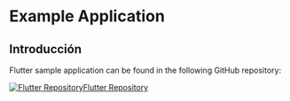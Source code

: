 # Example Application

## Introducción

Flutter sample application can be found in the following GitHub repository:

[![Flutter Repository](@site/static/img/github_50.png)](https://github.com/facephi/sdk-mobile-flutter-samples/tree/master/2.0.0)<a href="https://github.com/facephi/sdk-mobile-flutter-samples/tree/master/2.0.0" rel="nofollow">Flutter Repository</a>
